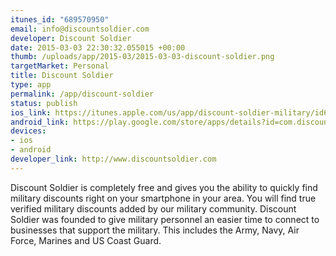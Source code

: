 ```yaml
--- 
itunes_id: "689570950"
email: info@discountsoldier.com
developer: Discount Soldier
date: 2015-03-03 22:30:32.055015 +00:00
thumb: /uploads/app/2015-03/2015-03-03-discount-soldier.png
targetMarket: Personal
title: Discount Soldier
type: app
permalink: /app/discount-soldier
status: publish
ios_link: https://itunes.apple.com/us/app/discount-soldier-military/id689570950
android_link: https://play.google.com/store/apps/details?id=com.discountsoldier.discountsoldier&hl=en
devices: 
- ios
- android
developer_link: http://www.discountsoldier.com
---
```


Discount Soldier is completely free and gives you the ability to quickly find military discounts right on your smartphone in your area.  You will find true verified military discounts added by our military community.   Discount Soldier was founded to give military personnel an easier time to connect to businesses that support the military.  This includes the Army, Navy, Air Force, Marines and US Coast Guard.
